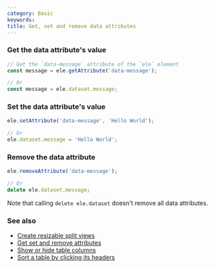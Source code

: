 ```yaml
---
category: Basic
keywords:
title: Get, set and remove data attributes
---
```


### Get the data attribute's value

```js
// Get the `data-message` attribute of the `ele` element
const message = ele.getAttribute('data-message');

// Or
const message = ele.dataset.message;
```

### Set the data attribute's value

```js
ele.setAttribute('data-message', 'Hello World');

// Or
ele.dataset.message = 'Hello World';
```

### Remove the data attribute

```js
ele.removeAttribute('data-message');

// Or
delete ele.dataset.message;
```

Note that calling `delete ele.dataset` doesn't remove all data attributes.

### See also

-   [Create resizable split views](/create-resizable-split-views)
-   [Get set and remove attributes](/get-set-and-remove-attributes)
-   [Show or hide table columns](/show-or-hide-table-columns)
-   [Sort a table by clicking its headers](/sort-a-table-by-clicking-its-headers)
